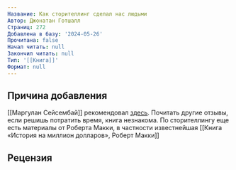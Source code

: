 ```yaml
---
Название: Как сторителлинг сделал нас людьми
Автор: Джонатан Готшалл
Страниц: 272
Добавлена в базу: '2024-05-26'
Прочитана: false
Начал читать: null
Закончил читать: null
Тип: '[[Книга]]'
Формат: null
---
```

## Причина добавления

[[Маргулан Сейсембай]] рекомендовал [здесь](https://www.youtube.com/watch?v=IScaA-A3AwU). Почитать другие отзывы, если решишь потратить время, книга незнакома. По сторителлингу еще есть материалы от Роберта Макки, в частности известнейшая [[Книга «История на миллион долларов», Роберт Макки]]

## Рецензия